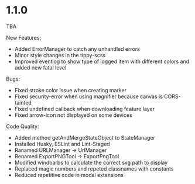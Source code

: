 # 1.1.0
TBA

New Features:
- Added ErrorManager to catch any unhandled errors
- Minor style changes in the tippy-scss
- Improved eventlog to show type of logged item with different colors and added new fatal level

Bugs:
- Fixed stroke color issue when creating marker
- Fixed security-error when using magnifier because canvas is CORS-tainted
- Fixed undefined callback when downloading feature layer
- Fixed arrow-icon not displayed on some devices

Code Quality:
- Added method getAndMergeStateObject to StateManager
- Installed Husky, ESLint and Lint-Staged
- Ranamed URLManager -> UrlManager
- Renamed ExportPNGTool -> ExportPngTool
- Modified windbarbs to calculate the correct svg path to display
- Replaced magic numbers and repeted classnames with constants
- Reduced repetitive code in modal extensions